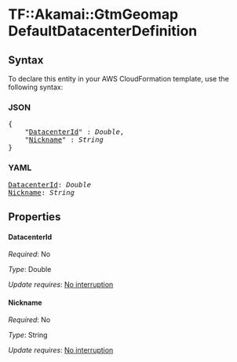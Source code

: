 # TF::Akamai::GtmGeomap DefaultDatacenterDefinition

## Syntax

To declare this entity in your AWS CloudFormation template, use the following syntax:

### JSON

<pre>
{
    "<a href="#datacenterid" title="DatacenterId">DatacenterId</a>" : <i>Double</i>,
    "<a href="#nickname" title="Nickname">Nickname</a>" : <i>String</i>
}
</pre>

### YAML

<pre>
<a href="#datacenterid" title="DatacenterId">DatacenterId</a>: <i>Double</i>
<a href="#nickname" title="Nickname">Nickname</a>: <i>String</i>
</pre>

## Properties

#### DatacenterId

_Required_: No

_Type_: Double

_Update requires_: [No interruption](https://docs.aws.amazon.com/AWSCloudFormation/latest/UserGuide/using-cfn-updating-stacks-update-behaviors.html#update-no-interrupt)

#### Nickname

_Required_: No

_Type_: String

_Update requires_: [No interruption](https://docs.aws.amazon.com/AWSCloudFormation/latest/UserGuide/using-cfn-updating-stacks-update-behaviors.html#update-no-interrupt)


